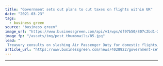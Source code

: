 ```yaml
---
title: "Government sets out plans to cut taxes on flights within UK"
date: "2021-03-23"
tags: 
  - business green
source: "business green"
image_url: "https://www.businessgreen.com/api/v1/wps/df97b50/807c2bd1-33bf-44eb-8f06-4653075e85a4/3/iStock-536033753-uk-airport-refueling-185x114.jpg"
image_fp: "/assets/img/post_thumbnails/85.jpg"
lead: "
 Treasury consults on slashing Air Passenger Duty for domestic flights, yet also moves to tweak tax bands to combat CO2 from long-haul flights ..."
article_url: "https://www.businessgreen.com/news/4028922/government-sets-plans-cut-taxes-flights-uk"
---
```


---
